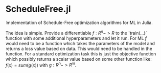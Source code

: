 # ScheduleFree.jl
Implementation of Schedule-Free optimization algorithms for ML in Julia.


The idea is simple. Provide a differentiable $f: R^n -> R$ to the ´train(...)´ function with some additional hyperparameters and let it run.
For ML $f$ would need to be a function which takes the parameters of the model and returns a loss value based on data. This would need to be handled in the function.
For a standard optimization task this is just the objective function which possibly returns a scalar value based on some other function like: $f(x) = sum(g(x))$ with $g: R^n -> R^m$.